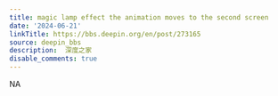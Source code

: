 ```yaml
---
title: magic lamp effect the animation moves to the second screen
date: '2024-06-21'
linkTitle: https://bbs.deepin.org/en/post/273165
source: deepin_bbs
description:  深度之家 
disable_comments: true
---
```

NA
